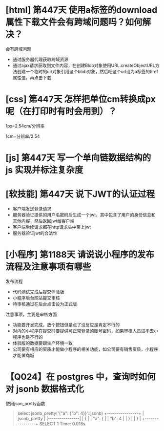 # [html] 第447天 使用a标签的download属性下载文件会有跨域问题吗？如何解决？

会有跨域问题
- 通过服务器代理获取跨域资源
- 通过ajax请求获取到文件内容，在创建Blob对象使用URL.createObjectURL方法创建一个临时的url对象引用这个blob对象，然后吧这个url设为a标签的href属性值，再点击下载

# [css] 第447天 怎样把单位cm转换成px呢（在打印时有时会用到）？

1px=2.54cm/分辨率

1cm=分辨率/2.54

# [js] 第447天 写一个单向链数据结构的 js 实现并标注复杂度

# [软技能] 第447天 说下JWT的认证过程

- 客户端发送登录请求
- 服务器验证提供的用户名密码后生成一个jwt，其中包含了用户的身份信息和其他内容，然后返回jwt给客户端
- 客户端后续请求都在http请求头中带上jwt
- 服务器验证jwt的合法性

# [小程序] 第1188天 请说说小程序的发布流程及注意事项有哪些

发布流程
- 代码测试完成后提交体验版
- 小程序后台网站提交审核
- 待审核通过在后台点击设为正式版

注意事项，主要是审核方面
- 功能要开发完成，放个按钮但是点了没反应是肯定不行的
- 对内的小程序在提交时要提供可正常登录的账号密码，如果审核人员进不去小程序也是不行的
- 体验版的数据要跟生产环境一致
- 公司要有相应的资质才能做小程序的相关功能，如公司要有销售资质，小程序才能做商城

# 【Q024】在 postgres 中，查询时如何对 jsonb 数据格式化

使用json_pretty函数

> select jsonb_pretty('{"a": {"b": 4}}'::jsonb)
+----------------+
| jsonb_pretty   |
|----------------|
| {              |
|     "a": {     |
|         "b": 4 |
|     }          |
| }              |
+----------------+
SELECT 1
Time: 0.018s
